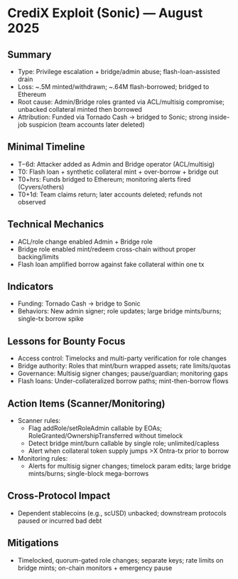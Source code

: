 # CrediX Exploit (Sonic) — August 2025

## Summary
- Type: Privilege escalation + bridge/admin abuse; flash-loan-assisted drain
- Loss: ~.5M minted/withdrawn; ~.64M flash-borrowed; bridged to Ethereum
- Root cause: Admin/Bridge roles granted via ACL/multisig compromise; unbacked collateral minted then borrowed
- Attribution: Funded via Tornado Cash → bridged to Sonic; strong inside-job suspicion (team accounts later deleted)

## Minimal Timeline
- T−6d: Attacker added as Admin and Bridge operator (ACL/multisig)
- T0: Flash loan + synthetic collateral mint + over-borrow + bridge out
- T0+hrs: Funds bridged to Ethereum; monitoring alerts fired (Cyvers/others)
- T0+1d: Team claims return; later accounts deleted; refunds not observed

## Technical Mechanics
- ACL/role change enabled Admin + Bridge role
- Bridge role enabled mint/redeem cross-chain without proper backing/limits
- Flash loan amplified borrow against fake collateral within one tx

## Indicators
- Funding: Tornado Cash → bridge to Sonic
- Behaviors: New admin signer; role updates; large bridge mints/burns; single-tx borrow spike

## Lessons for Bounty Focus
- Access control: Timelocks and multi-party verification for role changes
- Bridge authority: Roles that mint/burn wrapped assets; rate limits/quotas
- Governance: Multisig signer changes; pause/guardian; monitoring gaps
- Flash loans: Under-collateralized borrow paths; mint-then-borrow flows

## Action Items (Scanner/Monitoring)
- Scanner rules:
  - Flag addRole/setRoleAdmin callable by EOAs; RoleGranted/OwnershipTransferred without timelock
  - Detect bridge mint/burn callable by single role; unlimited/capless
  - Alert when collateral token supply jumps >X 0ntra-tx prior to borrow
- Monitoring rules:
  - Alerts for multisig signer changes; timelock param edits; large bridge mints/burns; single-block mega-borrows

## Cross-Protocol Impact
- Dependent stablecoins (e.g., scUSD) unbacked; downstream protocols paused or incurred bad debt

## Mitigations
- Timelocked, quorum-gated role changes; separate keys; rate limits on bridge mints; on-chain monitors + emergency pause
